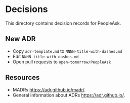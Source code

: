 # Decisions

This directory contains decision records for PeopleAsk.

## New ADR

- Copy `adr-template.md` to `NNNN-title-with-dashes.md`
- Edit `NNNN-title-with-dashes.md`
- Open pull requests to `open-tomorrow/PeopleAsk`

## Resources

- MADRs <https://adr.github.io/madr/>.
- General information about ADRs <https://adr.github.io/>.
